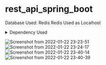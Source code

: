 # rest_api_spring_boot

Database Used: Redis
Redis Used as Localhost
 <details>
           <summary>Dependency Used</summary>
  <p>Lettuce </p>
  <p>jedis</p> 
  <p>lombok</p>
  <p>spring-boot-starter-web</p>
  <p>spring-boot-starter-data-redis</p>
         </details>

![Screenshot from 2022-01-22 23-23-51](https://user-images.githubusercontent.com/52675676/150650645-558776f9-a85d-492f-beea-935f3700a2d6.png)
![Screenshot from 2022-01-22 23-24-17](https://user-images.githubusercontent.com/52675676/150650647-cdfcc034-f7a0-4568-854c-c8482f68a421.png)
![Screenshot from 2022-01-22 23-40-14](https://user-images.githubusercontent.com/52675676/150650648-5e412d55-3dcb-4fcf-b8a3-ca0444fc119d.png)
![Screenshot from 2022-01-22 23-40-39](https://user-images.githubusercontent.com/52675676/150650649-f08b2b79-bcc2-44d1-a0bd-c4b42f0b33b6.png)
